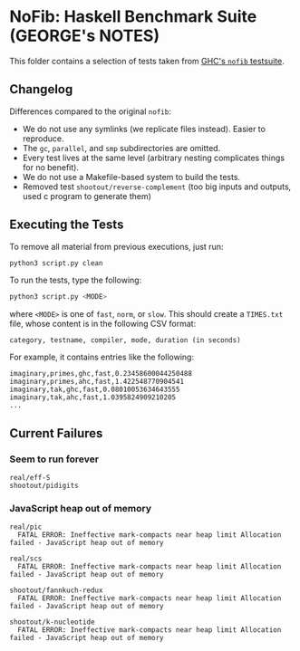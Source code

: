 
# NoFib: Haskell Benchmark Suite (GEORGE's NOTES)

This folder contains a selection of tests taken from [GHC's `nofib` testsuite](https://gitlab.haskell.org/ghc/nofib).

## Changelog

Differences compared to the original `nofib`:

* We do not use any symlinks (we replicate files instead). Easier to reproduce.
* The `gc`, `parallel`, and `smp` subdirectories are omitted.
* Every test lives at the same level (arbitrary nesting complicates things for no benefit).
* We do not use a Makefile-based system to build the tests.
* Removed test `shootout/reverse-complement` (too big inputs and outputs, used c program to generate them)

## Executing the Tests
To remove all material from previous executions, just run:
```bash
python3 script.py clean
```

To run the tests, type the following:
```bash
python3 script.py <MODE>
```
where `<MODE>` is one of `fast`, `norm`, or `slow`. This should create a `TIMES.txt` file, whose content is in the following CSV format:
```
category, testname, compiler, mode, duration (in seconds)
```
For example, it contains entries like the following:
```
imaginary,primes,ghc,fast,0.23458600044250488
imaginary,primes,ahc,fast,1.422548770904541
imaginary,tak,ghc,fast,0.08010053634643555
imaginary,tak,ahc,fast,1.0395824909210205
...
```

## Current Failures

### Seem to run forever
```
real/eff-S
shootout/pidigits
```

### JavaScript heap out of memory
```
real/pic
  FATAL ERROR: Ineffective mark-compacts near heap limit Allocation failed - JavaScript heap out of memory

real/scs
  FATAL ERROR: Ineffective mark-compacts near heap limit Allocation failed - JavaScript heap out of memory

shootout/fannkuch-redux
  FATAL ERROR: Ineffective mark-compacts near heap limit Allocation failed - JavaScript heap out of memory

shootout/k-nucleotide
  FATAL ERROR: Ineffective mark-compacts near heap limit Allocation failed - JavaScript heap out of memory
```

